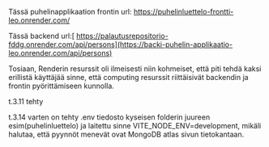 
Tässä puhelinapplikaation frontin url: https://puhelinluettelo-frontti-leo.onrender.com/

Tässä backend url:[ https://palautusrepositorio-fddg.onrender.com/api/persons](https://backi-puhelin-applikaatio-leo.onrender.com/api/persons)

Tosiaan, Renderin resurssit oli ilmeisesti niin kohmeiset, että piti tehdä kaksi erillistä käyttäjää sinne, että computing resurssit riittäisivät backendin ja frontin pyörittämiseen kunnolla. 

t.3.11 tehty


t.3.14 varten on tehty .env tiedosto kyseisen folderin juureen esim(puhelinluettelo)
ja laitettu sinne VITE_NODE_ENV=development, mikäli halutaa, että pyynnöt menevät ovat MongoDB atlas sivun tietokantaan. 
